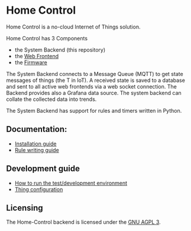 # Home Control

Home Control is a no-cloud Internet of Things solution. 

Home Control has 3 Components
- the System Backend (this repository)
- the [Web Frontend](https://github.com/iot-home-control/frontend)
- the [Firmware](https://github.com/iot-home-control/firmware)

The System Backend connects to a Message Queue (MQTT) to get state messages of things (the T in IoT).
A received state is saved to a database and sent to all active web frontends via a web socket connection.
The Backend provides also a Grafana data source.
The system backend can collate the collected data into trends.

The System Backend has support for rules and timers written in Python.

## Documentation:
- [Installation guide](docs/install.md)
- [Rule writing guide](docs/rules.md)

## Development guide
- [How to run the test/development environment](docs/development.md)
- [Thing configuration](https://github.com/iot-home-control/firmware/README.md)

## Licensing
The Home-Control backend is licensed under the [GNU AGPL 3](LICENSE).
